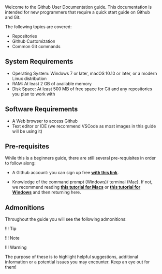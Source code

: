 

Welcome to the Github User Documentation guide. This documentation is intended for new programmers that require a quick start guide on Github and Git.

The following topics are covered:

- Repositories 
- Github Customization 
- Common Git commands

## System Requirements

- Operating System: Windows 7 or later, macOS 10.10 or later, or a modern Linux distribution
- RAM: At least 2 GB of available memory
- Disk Space: At least 500 MB of free space for Git and any repositories you plan to work with

## Software Requirements 

- A Web browser to access Github
- Text editor or IDE (we recommend VSCode as most images in this guide will be using it)

## Pre-requisites 

While this is a beginners guide, there are still several pre-requisites in order to follow along:

- A Github account: you can sign up free [**with this link**](https://github.com/join).

- Knowledge of the command prompt (Windows)/ terminal (Mac). If not, we recommend reading [**this tutorial for Macs**](https://support.apple.com/en-ca/guide/terminal/welcome/mac) or [**this tutorial for Windows**](https://www.freecodecamp.org/news/command-line-commands-cli-tutorial/) and then returning here.

## Admonitions

Throughout the guide you will see the following admonitions:

!!! Tip

!!! Note

!!! Warning

The purpose of these is to highlight helpful suggestions, additional information or a potential issues you may encounter. Keep an eye out for them!